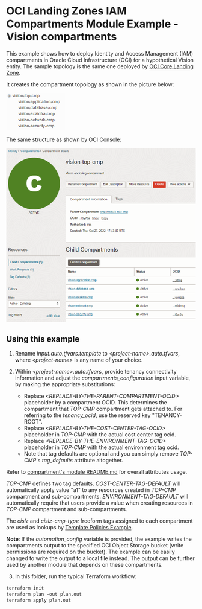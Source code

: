 # OCI Landing Zones IAM Compartments Module Example - Vision compartments

This example shows how to deploy Identity and Access Management (IAM) compartments in Oracle Cloud Infrastructure (OCI) for a hypothetical Vision entity. The sample topology is the same one deployed by [OCI Core Landing Zone](https://github.com/oci-landing-zones/terraform-oci-core-landingzone). 

It creates the compartment topology as shown in the picture below:

![Compartments Topology](./images/compartments_tree.PNG)

The same structure as shown by OCI Console:

![Compartments](./images/compartments.PNG)

## Using this example
1. Rename *input.auto.tfvars.template* to *\<project-name\>.auto.tfvars*, where *\<project-name\>* is any name of your choice.

2. Within *\<project-name\>.auto.tfvars*, provide tenancy connectivity information and adjust the *compartments_configuration* input variable, by making the appropriate substitutions:
   - Replace *\<REPLACE-BY-THE-PARENT-COMPARTMENT-OCID\>* placeholder by a compartment OCID. This determines the compartment that *TOP-CMP* compartment gets attached to. For referring to the *tenancy_ocid*, use the reserved key "TENANCY-ROOT".
   - Replace *\<REPLACE-BY-THE-COST-CENTER-TAG-OCID\>* placeholder in *TOP-CMP* with the actual cost center tag ocid.
   - Replace *\<REPLACE-BY-THE-ENVIRONMENT-TAG-OCID\>* placeholder in *TOP-CMP* with the actual environment tag ocid.
   - Note that tag defaults are optional and you can simply remove *TOP-CMP*'s *tag_defaults* attribute altogether.

Refer to [compartment's module README.md](../../README.md) for overall attributes usage.

*TOP-CMP* defines two tag defaults. *COST-CENTER-TAG-DEFAULT* will automatically apply value "a1" to any resources created in *TOP-CMP* compartment and  sub-compartments. *ENVIRONMENT-TAG-DEFAULT* will automatically require that users provide a value when creating resources in *TOP-CMP* compartment and sub-compartments.

The *cislz* and *cislz-cmp-type* freeform tags assigned to each compartment are used as lookups by [Template Policies Example](https://github.com/oci-landing-zones/terraform-oci-modules-iam/tree/main/policies/examples/template-policies).

**Note**: If the *automation_config* variable is provided, the example writes the compartments output to the specified OCI Object Storage bucket (write permissions are required on the bucket). The example can be easily changed to write the output to a local file instead. The output can be further used by another module that depends on these compartments.

3. In this folder, run the typical Terraform workflow:
```
terraform init
terraform plan -out plan.out
terraform apply plan.out
```